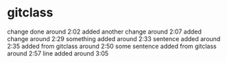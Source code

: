 # gitclass
change done around 2:02
added another change around 2:07
added change around 2:29
something added around 2:33
sentence added around 2:35
added from gitclass around 2:50
some sentence added from gitclass around 2:57
line added around 3:05
